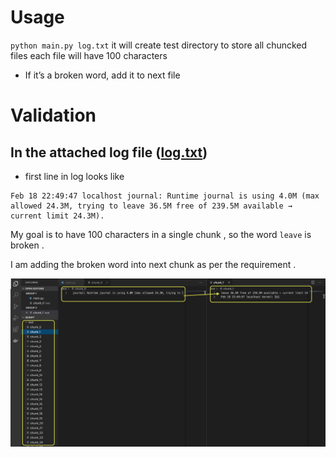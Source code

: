 # Usage

`python main.py log.txt` it will create test directory to store all chuncked files each file will have 100 characters

- If it’s a broken word, add it to next file


# Validation 
## In the attached log file ([log.txt](https://github.com/shaikmdrafi/chunk-logfile/blob/master/log.txt))
- first line in log looks like 
```
Feb 18 22:49:47 localhost journal: Runtime journal is using 4.0M (max allowed 24.3M, trying to leave 36.5M free of 239.5M available → current limit 24.3M).
```

My goal is to have 100 characters in a single chunk , so the word `leave` is broken .

I am adding the broken word into next chunk as per the requirement .

![validate.png](validate.png)
